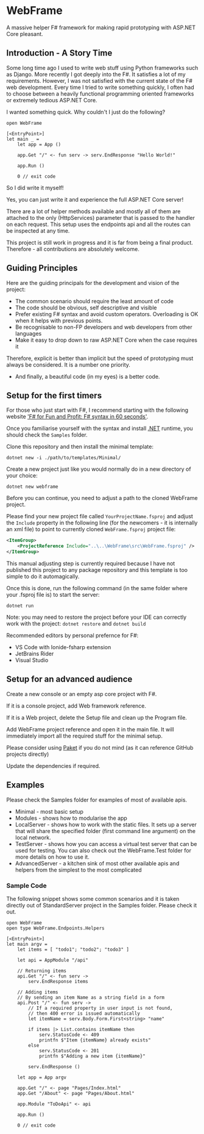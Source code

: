 # WebFrame
A massive helper F# framework for making rapid prototyping with ASP.NET Core pleasant.

## Introduction - A Story Time
Some long time ago I used to write web stuff using Python frameworks such as Django. More recently I got deeply into the F#. It satisfies a lot of my requirements. However, I was not satisfied with the current state of the F# web development. Every time I tried to write something quickly, I often had to choose between a heavily functional programming oriented frameworks or extremely tedious ASP.NET Core.

I wanted something quick. Why couldn't I just do the following?

```F#
open WebFrame

[<EntryPoint>]
let main _ =
    let app = App ()
    
    app.Get "/" <- fun serv -> serv.EndResponse "Hello World!"
    
    app.Run ()
    
    0 // exit code
```

So I did write it myself!

Yes, you can just write it and experience the full ASP.NET Core server!

There are a lot of helper methods available and mostly all of them are attached to the only (HttpServices) parameter that is passed to the handler on each request. This setup uses the endpoints api and all the routes can be inspected at any time.

This project is still work in progress and it is far from being a final product. Therefore - all contributions are absolutely welcome.

## Guiding Principles
Here are the guiding principals for the development and vision of the project:
* The common scenario should require the least amount of code
* The code should be obvious, self descriptive and visible
* Prefer existing F# syntax and avoid custom operators. Overloading is OK when it helps with previous points.
* Be recognisable to non-FP developers and web developers from other languages
* Make it easy to drop down to raw ASP.NET Core when the case requires it

Therefore, explicit is better than implicit but the speed of prototyping must always be considered. It is a number one priority.

* And finally, a beautiful code (in my eyes) is a better code.
## Setup for the first timers
For those who just start with F#, I recommend starting with the following website ['F# for Fun and Profit: F# syntax in 60 seconds'](https://fsharpforfunandprofit.com/posts/fsharp-in-60-seconds/).

Once you familiarise yourself with the syntax and install [.NET](https://dotnet.microsoft.com/download) runtime, you should check the `Samples` folder.

Clone this repository and then install the minimal template:

```
dotnet new -i ./path/to/templates/Minimal/
```

Create a new project just like you would normally do in a new directory of your choice:

```
dotnet new webframe
```

Before you can continue, you need to adjust a path to the cloned WebFrame project.

Please find your new project file called `YourProjectName.fsproj` and adjust the `Include` property in the following line (for the newcomers - it is internally an xml file) to point to currently cloned `WebFrame.fsproj` project file:

```xml
<ItemGroup>
    <ProjectReference Include="..\..\WebFrame\src\WebFrame.fsproj" />
</ItemGroup>
```

This manual adjusting step is currently required because I have not published this project to any package repository and this template is too simple to do it automagically.

Once this is done, run the following command (in the same folder where your .fsproj file is) to start the server:

`dotnet run`

Note: you may need to restore the project before your IDE can correctly work with the project: `dotnet restore` and `dotnet build`

Recommended editors by personal prefernce for F#:
* VS Code with Ionide-fsharp extension
* JetBrains Rider
* Visual Studio

## Setup for an advanced audience
Create a new console or an empty asp core project with F#.

If it is a console project, add Web framework reference.

If it is a Web project, delete the Setup file and clean up the Program file.

Add WebFrame project reference and open it in the main file. It will immediately import all the required stuff for the minimal setup.

Please consider using [Paket](https://fsprojects.github.io/Paket/) if you do not mind (as it can reference GitHub projects directly)

Update the dependencies if required.

## Examples
Please check the Samples folder for examples of most of available apis.
* Minimal - most basic setup
* Modules - shows how to modularise the app
* LocalServer - shows how to work with the static files. It sets up a server that will share the specified folder (first command line argument) on the local network.
* TestServer - shows how you can access a virtual test server that can be used for testing. You can also check out the WebFrame.Test folder for more details on how to use it.
* AdvancedServer - a kitchen sink of most other available apis and helpers from the simplest to the most complicated

### Sample Code
The following snippet shows some common scenarios and it is taken directly out of StandardServer project in the Samples folder. Please check it out.
```F#
open WebFrame
open type WebFrame.Endpoints.Helpers

[<EntryPoint>]
let main argv =
    let items = [ "todo1"; "todo2"; "todo3" ]
    
    let api = AppModule "/api"
    
    // Returning items
    api.Get "/" <- fun serv ->
        serv.EndResponse items
        
    // Adding items
    // By sending an item Name as a string field in a form
    api.Post "/" <- fun serv ->
        // If a required property in user input is not found,
        // then 400 error is issued automatically
        let itemName = serv.Body.Form.First<string> "name"
        
        if items |> List.contains itemName then
            serv.StatusCode <- 409
            printfn $"Item {itemName} already exists"
        else
            serv.StatusCode <- 201    
            printfn $"Adding a new item {itemName}"
        
        serv.EndResponse ()
    
    let app = App argv
    
    app.Get "/" <- page "Pages/Index.html"
    app.Get "/About" <- page "Pages/About.html"
    
    app.Module "ToDoApi" <- api
    
    app.Run ()
    
    0 // exit code
```